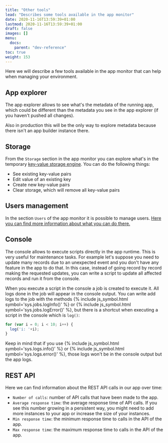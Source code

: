 ```yaml
---
title: "Other tools"
lead: "Describes some tools available in the app monitor"
date: 2020-11-16T13:59:39+01:00
lastmod: 2020-11-16T13:59:39+01:00
draft: false
images: []
menu:
  docs:
    parent: "dev-reference"
toc: true
weight: 153
---
```



Here we will describe a few tools available in the app monitor that can help when managing your
environment.

## App explorer

The app explorer allows to see what's the metadata of the running app, which could be different
than the metadata you see in the app explorer (if you haven't pushed all changes).

Also in production this will be the only way to explore metadata because there isn't an app builder
instance there.

## Storage

From the `Storage` section in the app monitor you can explore what's in the temporary 
[key-value storage engine]({{site.baseurl}}/app-development-js-api-storage.html). You can do the
following things:

- See existing key-value pairs
- Edit value of an existing key
- Create new key-value pairs
- Clear storage, which will remove all key-value pairs

## Users management

In the section `Users` of the app monitor it is possible to manage users. 
[Here you can find more information about what you can do there.]({{site.baseurl}}/app-development-security-users.html)

## Console

The console allows to execute scripts directly in the app runtime. This is very useful for
maintenance tasks. For example let's suppose you need to update many records due to an unexpected
event and you don't have any feature in the app to do that. In this case, instead of going record
by record making the requested updates, you can write a script to update all affected records and
run it from the console.

When you execute a script in the console a job is created to execute it. All logs done in the job
will appear in the console output. You can write add logs to the job with the methods 
{% include js_symbol.html symbol='sys.jobs.logInfo()' %} or {% include js_symbol.html symbol='sys.jobs.logError()' %}, 
but there is a shortcut when executing a script in the console which is `log()`:

```js
for (var i = 0; i < 10; i++) {
  log('i: '+i);
}
```

Keep in mind that if you use {% include js_symbol.html symbol='sys.logs.info()' %} or 
{% include js_symbol.html symbol='sys.logs.error()' %}, those logs won't be in the console output 
but the app logs.

## REST API

Here we can find information about the REST API calls in our app over time:

- `Number of calls`: number of API calls that have been made to the app.
- `Average response time`: the average response time of API calls. If you see this number growing
  in a persistent way, you might need to add more instances to your app or increase the size of
  your instances.
- `Min response time`: the minimum response time to calls in the API of the app.
- `Max response time`: the maximum response time to calls in the API of the app.

